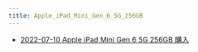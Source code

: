 ```yaml
---
title: Apple_iPad_Mini_Gen_6_5G_256GB
---
```



- [2022-07-10 Apple iPad Mini Gen 6 5G 256GB 購入](./../../../../d/2022/07/10/Apple_iPad_Mini_Gen_6_5G_256GB_購入.md)




